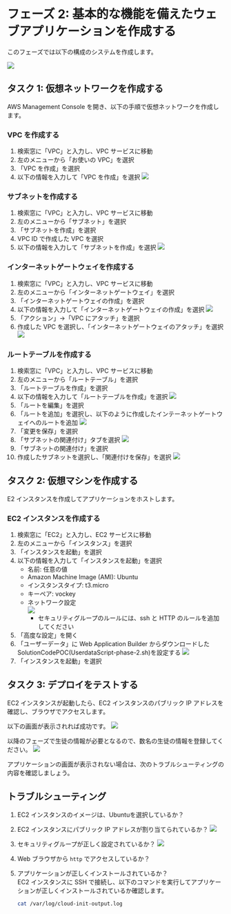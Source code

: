 # フェーズ 2: 基本的な機能を備えたウェブアプリケーションを作成する
このフェーズでは以下の構成のシステムを作成します。

![](./phase2.drawio.svg)

## タスク 1: 仮想ネットワークを作成する
AWS Management Console を開き、以下の手順で仮想ネットワークを作成します。

### VPC を作成する
1. 検索窓に「VPC」と入力し、VPC サービスに移動
2. 左のメニューから「お使いの VPC」を選択
3. 「VPC を作成」を選択
4. 以下の情報を入力して「VPC を作成」を選択
![](./network1.png)

### サブネットを作成する
1. 検索窓に「VPC」と入力し、VPC サービスに移動
2. 左のメニューから「サブネット」を選択
3. 「サブネットを作成」を選択
4. VPC ID で作成した VPC を選択
5. 以下の情報を入力して「サブネットを作成」を選択
![](./network2.png)

### インターネットゲートウェイを作成する
1. 検索窓に「VPC」と入力し、VPC サービスに移動
2. 左のメニューから「インターネットゲートウェイ」を選択
3. 「インターネットゲートウェイの作成」を選択
4. 以下の情報を入力して「インターネットゲートウェイの作成」を選択
![](./network3.png)
5. 「アクション」→「VPC にアタッチ」を選択
6. 作成した VPC を選択し、「インターネットゲートウェイのアタッチ」を選択
![](./network4.png)

### ルートテーブルを作成する
1. 検索窓に「VPC」と入力し、VPC サービスに移動
2. 左のメニューから「ルートテーブル」を選択
3. 「ルートテーブルを作成」を選択
4. 以下の情報を入力して「ルートテーブルを作成」を選択
![](./network6.png)
5. 「ルートを編集」を選択
6. 「ルートを追加」を選択し、以下のように作成したインテーネットゲートウェイへのルートを追加
![](./network5.png)
7. 「変更を保存」を選択
8. 「サブネットの関連付け」タブを選択
![](./network7.png)
9. 「サブネットの関連付け」を選択
10. 作成したサブネットを選択し、「関連付けを保存」を選択
![](./network8.png)

## タスク 2: 仮想マシンを作成する
E2 インスタンスを作成してアプリケーションをホストします。

### EC2 インスタンスを作成する
1. 検索窓に「EC2」と入力し、EC2 サービスに移動
2. 左のメニューから「インスタンス」を選択
3. 「インスタンスを起動」を選択
4. 以下の情報を入力して「インスタンスを起動」を選択
    - 名前: 任意の値
    - Amazon Machine Image (AMI): Ubuntu
    - インスタンスタイプ: t3.micro
    - キーペア: vockey
    - ネットワーク設定  
    ![](./ec2-1.png)
        - セキュリティグループのルールには、ssh と HTTP のルールを追加してください
6. 「高度な設定」を開く
7. 「ユーザーデータ」に Web Application Builder からダウンロードしたSolutionCodePOC(UserdataScript-phase-2.sh)を設定する
![](./ec2-2.png)
8. 「インスタンスを起動」を選択

## タスク 3: デプロイをテストする
EC2 インスタンスが起動したら、EC2 インスタンスのパブリック IP アドレスを確認し、ブラウザでアクセスします。

以下の画面が表示されれば成功です。
![](./app-1.png)

以降のフェーズで生徒の情報が必要となるので、数名の生徒の情報を登録してください。
![](./app-2.png)

アプリケーションの画面が表示されない場合は、次のトラブルシューティングの内容を確認しましょう。

## トラブルシューティング
1. EC2 インスタンスのイメージは、Ubuntuを選択しているか？

2. EC2 インスタンスにパブリック IP アドレスが割り当てられているか？
![](./ts-1.png)

3. セキュリティグループが正しく設定されているか？
![](./ts-2.png)

4. Web ブラウザから `http` でアクセスしているか？

5. アプリケーションが正しくインストールされているか？  
EC2 インスタンスに SSH で接続し、以下のコマンドを実行してアプリケーションが正しくインストールされているか確認します。
    ```bash
    cat /var/log/cloud-init-output.log
    ```
